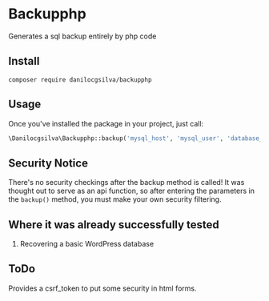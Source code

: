 # Backupphp
Generates a sql backup entirely by php code

## Install
```
composer require danilocgsilva/backupphp
```

## Usage
Once you've installed the package in your project, just call:
```php
\Danilocgsilva\Backupphp::backup('mysql_host', 'mysql_user', 'database_name', 'password', 'full_server_path_to_store_sql_files');
```

## Security Notice
There's no security checkings after the backup method is called! It was thought out to serve as an api function, so after entering the parameters in the ```backup()``` method, you must make your own security filtering.

## Where it was already successfully tested
1. Recovering a basic WordPress database

## ToDo
Provides a csrf_token to put some security in html forms.
